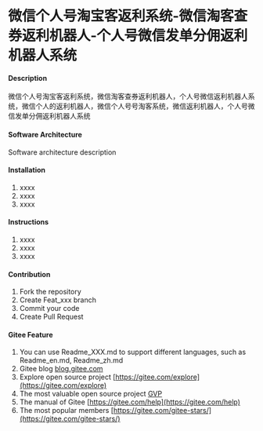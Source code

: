 # 微信个人号淘宝客返利系统-微信淘客查券返利机器人-个人号微信发单分佣返利机器人系统

#### Description
微信个人号淘宝客返利系统，微信淘客查券返利机器人，个人号微信返利机器人系统，微信个人的返利机器人，微信个人号号淘客系统，微信返利机器人，个人号微信发单分佣返利机器人系统

#### Software Architecture
Software architecture description

#### Installation

1.  xxxx
2.  xxxx
3.  xxxx

#### Instructions

1.  xxxx
2.  xxxx
3.  xxxx

#### Contribution

1.  Fork the repository
2.  Create Feat_xxx branch
3.  Commit your code
4.  Create Pull Request


#### Gitee Feature

1.  You can use Readme\_XXX.md to support different languages, such as Readme\_en.md, Readme\_zh.md
2.  Gitee blog [blog.gitee.com](https://blog.gitee.com)
3.  Explore open source project [https://gitee.com/explore](https://gitee.com/explore)
4.  The most valuable open source project [GVP](https://gitee.com/gvp)
5.  The manual of Gitee [https://gitee.com/help](https://gitee.com/help)
6.  The most popular members  [https://gitee.com/gitee-stars/](https://gitee.com/gitee-stars/)
